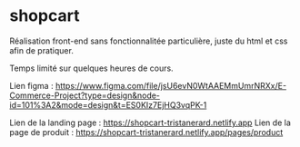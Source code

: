 # shopcart 
Réalisation front-end sans fonctionnalitée particulière, juste du html et css afin de pratiquer.

Temps limité sur quelques heures de cours.

Lien figma : https://www.figma.com/file/jsU6evN0WtAAEMmUmrNRXx/E-Commerce-Project?type=design&node-id=101%3A2&mode=design&t=ES0KIz7EjHQ3vqPK-1

Lien de la landing page : https://shopcart-tristanerard.netlify.app
Lien de la page de produit : https://shopcart-tristanerard.netlify.app/pages/product
